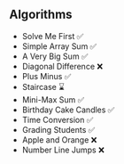 ## Algorithms
- Solve Me First ✅
- Simple Array Sum ✅
- A Very Big Sum ✅
- Diagonal Difference ❌
- Plus Minus ✅
- Staircase ⌛
- Mini-Max Sum ✅
- Birthday Cake Candles ✅
- Time Conversion ✅
- Grading Students ✅
- Apple and Orange ❌
- Number Line Jumps ❌